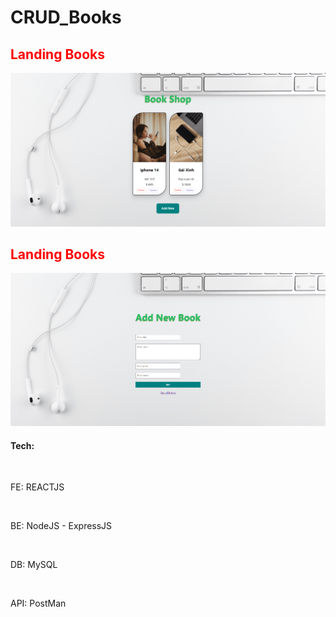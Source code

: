 # CRUD_Books

<h2 style="color:red">Landing Books</h2>
<img alt="landing Books" src="landingBooks.png" />
<br/>
<h2 style="color:red">Landing Books</h2>
<img alt="landing Books" src="addNewBooks.png" />

<br/>
<h4>Tech:</h4>
<br/>

<p>FE: REACTJS</p>
<br/>
<p>BE: NodeJS - ExpressJS</p>
<br/>
<p>DB: MySQL</p>
<br/>
<p>API: PostMan</p>




